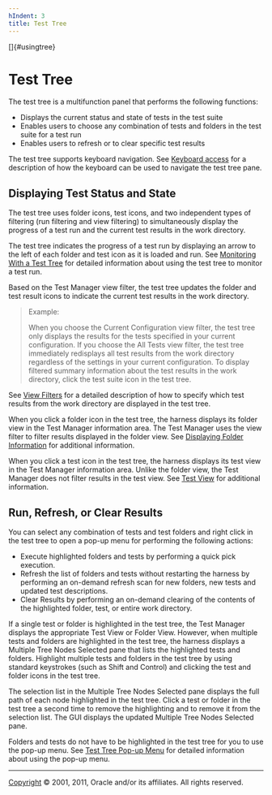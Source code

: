 ```yaml
---
hIndent: 3
title: Test Tree
---
```


[]{#usingtree}

# Test Tree

The test tree is a multifunction panel that performs the following functions:

-   Displays the current status and state of tests in the test suite
-   Enables users to choose any combination of tests and folders in the test suite for a test run
-   Enables users to refresh or to clear specific test results

The test tree supports keyboard navigation. See [Keyboard access](keyboardAccess.html) for a
description of how the keyboard can be used to navigate the test tree pane.

## Displaying Test Status and State

The test tree uses folder icons, test icons, and two independent types of filtering (run filtering
and view filtering) to simultaneously display the progress of a test run and the current test
results in the work directory.

The test tree indicates the progress of a test run by displaying an arrow to the left of each folder
and test icon as it is loaded and run. See [Monitoring With a Test Tree](../run/testTree.html) for
detailed information about using the test tree to monitor a test run.

Based on the Test Manager view filter, the test tree updates the folder and test result icons to
indicate the current test results in the work directory.

> Example:
>
> When you choose the Current Configuration view filter, the test tree only displays the results for
> the tests specified in your current configuration. If you choose the All Tests view filter, the
> test tree immediately redisplays all test results from the work directory regardless of the
> settings in your current configuration. To display filtered summary information about the test
> results in the work directory, click the test suite icon in the test tree.

See [View Filters](../browse/viewFilters.html) for a detailed description of how to specify which
test results from the work directory are displayed in the test tree.

When you click a folder icon in the test tree, the harness displays its folder view in the Test
Manager information area. The Test Manager uses the view filter to filter results displayed in the
folder view. See [Displaying Folder Information](../browse/folderInfo.html) for additional
information.

When you click a test icon in the test tree, the harness displays its test view in the Test Manager
information area. Unlike the folder view, the Test Manager does not filter results in the test view.
See [Test View](../browse/testInfo.html) for additional information.

## Run, Refresh, or Clear Results

You can select any combination of tests and test folders and right click in the test tree to open a
pop-up menu for performing the following actions:

-   Execute highlighted folders and tests by performing a quick pick execution.
-   Refresh the list of folders and tests without restarting the harness by performing an on-demand
    refresh scan for new folders, new tests and updated test descriptions.
-   Clear Results by performing an on-demand clearing of the contents of the highlighted folder,
    test, or entire work directory.

If a single test or folder is highlighted in the test tree, the Test Manager displays the
appropriate Test View or Folder View. However, when multiple tests and folders are highlighted in
the test tree, the harness displays a Multiple Tree Nodes Selected pane that lists the highlighted
tests and folders. Highlight multiple tests and folders in the test tree by using standard
keystrokes (such as Shift and Control) and clicking the test and folder icons in the test tree.

The selection list in the Multiple Tree Nodes Selected pane displays the full path of each node
highlighted in the test tree. Click a test or folder in the test tree a second time to remove the
highlighting and to remove it from the selection list. The GUI displays the updated Multiple Tree
Nodes Selected pane.

Folders and tests do not have to be highlighted in the test tree for you to use the pop-up menu. See
[Test Tree Pop-up Menu](popupmenu.html) for detailed information about using the pop-up menu.

----------------------------------------------------------------------------------------------------

[Copyright](../copyright.html) © 2001, 2011, Oracle and/or its affiliates. All rights reserved.
